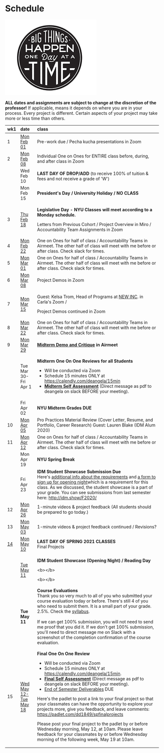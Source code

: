 # Schedule

![Big Things Happen 1 Day At A tTime Illustration by Jolby from gettoworkbook](../.gitbook/assets/gettoworkbook_big_things.png)

**ALL dates and assignments are subject to change at the discretion of the professor!** If applicable, means it depends on where you are in your process. Every project is different. Certain aspects of your project may take more or less time than others.

<table>
  <thead>
    <tr>
      <th style="text-align:left">wk1</th>
      <th style="text-align:left">date</th>
      <th style="text-align:left">class</th>
    </tr>
  </thead>
  <tbody>
    <tr>
      <td style="text-align:left">1</td>
      <td style="text-align:left"><a href="week1_detail.md">Mon Feb 01</a>
      </td>
      <td style="text-align:left">Pre-work due / Pecha kucha presentations in Zoom</td>
    </tr>
    <tr>
      <td style="text-align:left">2</td>
      <td style="text-align:left"><a href="week2_detail.md">Mon Feb 08</a>
      </td>
      <td style="text-align:left">Individual One on Ones for ENTIRE class before, during, and after class
        in Zoom</td>
    </tr>
    <tr>
      <td style="text-align:left"></td>
      <td style="text-align:left">Wed Feb 10</td>
      <td style="text-align:left"><b>LAST DAY OF DROP/ADD</b> (to receive 100% of tuition &amp; fees and
        not receive a grade of &apos;W&apos;)</td>
    </tr>
    <tr>
      <td style="text-align:left"></td>
      <td style="text-align:left">Mon Feb 15</td>
      <td style="text-align:left"><b>President&apos;s Day / University Holiday / NO CLASS</b>
      </td>
    </tr>
    <tr>
      <td style="text-align:left">3</td>
      <td style="text-align:left"><a href="week3_detail.md">Thu Feb 18</a>
      </td>
      <td style="text-align:left">
        <p><b>Legislative Day - NYU Classes will meet according to a Monday schedule.</b>
        </p>
        <p>Letters from Previous Cohort / Project Overview in Miro / Accountability
          Team Assignments in Zoom</p>
      </td>
    </tr>
    <tr>
      <td style="text-align:left">4</td>
      <td style="text-align:left"><a href="week4_detail.md">Mon Feb 22</a>
      </td>
      <td style="text-align:left">One on Ones for half of class / Accountability Teams in Airmeet. The other
        half of class will meet with me before or after class. Check slack for
        times.</td>
    </tr>
    <tr>
      <td style="text-align:left">5</td>
      <td style="text-align:left"><a href="week5_detail.md">Mon Mar 01</a>
      </td>
      <td style="text-align:left">One on Ones for half of class / Accountability Teams in Airmeet. The other
        half of class will meet with me before or after class. Check slack for
        times.
        <br />
      </td>
    </tr>
    <tr>
      <td style="text-align:left">6</td>
      <td style="text-align:left"><a href="week6_detail.md">Mon Mar 08</a>
      </td>
      <td style="text-align:left">Project Demos in Zoom</td>
    </tr>
    <tr>
      <td style="text-align:left">7</td>
      <td style="text-align:left"><a href="week7_detail.md">Mon Mar 15</a>
      </td>
      <td style="text-align:left">
        <p>Guest: Kelsa Trom, Head of Programs at <a href="https://www.newinc.org/our-story">NEW INC</a>.
          in Carla&apos;s Zoom /</p>
        <p>Project Demos continued in Zoom</p>
      </td>
    </tr>
    <tr>
      <td style="text-align:left">8</td>
      <td style="text-align:left"><a href="week8_detail.md">Mon Mar 22</a>
      </td>
      <td style="text-align:left">One on Ones for half of class / Accountability Teams in Airmeet. The other
        half of class will meet with me before or after class. Check slack for
        times.</td>
    </tr>
    <tr>
      <td style="text-align:left">9</td>
      <td style="text-align:left"><a href="week9_detail.md">Mon Mar 29</a>
      </td>
      <td style="text-align:left"><a href="../critiques-demos-presentations-and-exhibition/midterm-project-demo-instructions.md"><b>Midterm Demo and Critique</b></a><b> in Airmeet</b>
      </td>
    </tr>
    <tr>
      <td style="text-align:left"></td>
      <td style="text-align:left">Tue Mar 30-Fri Apr 1</td>
      <td style="text-align:left">
        <p></p>
        <p><b>Midterm One On One Reviews for all Students</b>
        </p>
        <ul>
          <li>Will be conducted via Zoom</li>
          <li>Schedule 15 minutes ONLY at <a href="https://calendly.com/deangela/15min">https://calendly.com/deangela/15min</a>
          </li>
          <li><a href="../end_of_semester_deliverables/midterm_self_assessment.md"><b>Midterm Self Assessment</b></a> (Direct
            message as pdf to deangela on slack BEFORE your meeting).</li>
        </ul>
      </td>
    </tr>
    <tr>
      <td style="text-align:left"></td>
      <td style="text-align:left">Fri Apr 02</td>
      <td style="text-align:left"><b>NYU Midterm Grades DUE</b>
      </td>
    </tr>
    <tr>
      <td style="text-align:left">10</td>
      <td style="text-align:left"><a href="week10_detail.md">Mon Apr 05</a>
      </td>
      <td style="text-align:left">Pro Practices Material Review (Cover Letter, Resume, and Portfolio, Career
        Research) Guest: Lauren Blake (IDM Alum 2020)</td>
    </tr>
    <tr>
      <td style="text-align:left">11</td>
      <td style="text-align:left"><a href="week11_detail.md">Mon Apr 12</a>
      </td>
      <td style="text-align:left">One on Ones for half of class / Accountability Teams in Airmeet. The other
        half of class will meet with me before or after class. Check slack for
        times.</td>
    </tr>
    <tr>
      <td style="text-align:left"></td>
      <td style="text-align:left">Mon Apr 19</td>
      <td style="text-align:left"><b>NYU Spring Break</b>
      </td>
    </tr>
    <tr>
      <td style="text-align:left"></td>
      <td style="text-align:left">Fri Apr 23</td>
      <td style="text-align:left"><b>IDM Student Showcase Submission Due<br /></b>Here&apos;s <a href="https://sites.google.com/nyu.edu/idmshow">additional info about the requirements</a> and
        <a
        href="https://sites.google.com/nyu.edu/idmshow/submission-form?authuser=0">a form to sign up for opening night</a>which is a requirement for this
          class. As we discussed, the student showcase is a part of your grade. You
          can see submissions from last semester here: <a href="http://idm.show/F2020/">http://idm.show/F2020/</a>
      </td>
    </tr>
    <tr>
      <td style="text-align:left">12</td>
      <td style="text-align:left"><a href="week12_detail.md">Mon Apr 26</a>
      </td>
      <td style="text-align:left">1-minute videos &amp; project feedback (All students should be prepared
        to go today.)</td>
    </tr>
    <tr>
      <td style="text-align:left">13</td>
      <td style="text-align:left"><a href="week13_detail.md">Mon May 03</a>
      </td>
      <td style="text-align:left">1-minute videos &amp; project feedback continued / Revisions?</td>
    </tr>
    <tr>
      <td style="text-align:left"><a href="week14_detail.md">14</a>
      </td>
      <td style="text-align:left"><a href="week14_detail.md">Mon May 10</a>
      </td>
      <td style="text-align:left"><b>LAST DAY OF SPRING 2021 CLASSES<br /></b>Final Projects</td>
    </tr>
    <tr>
      <td style="text-align:left"></td>
      <td style="text-align:left"><a href="../critiques-demos-presentations-and-exhibition/idm_showcase.md">Tue May 11</a>
      </td>
      <td style="text-align:left">
        <p><b>IDM Student Showcase (Opening Night) / Reading Day</b>
        </p>
        <p>&lt;b&gt;&lt;/b&gt;</p>
        <p>&lt;b&gt;&lt;/b&gt;</p>
      </td>
    </tr>
    <tr>
      <td style="text-align:left"></td>
      <td style="text-align:left"><b>Tue May 11</b>
      </td>
      <td style="text-align:left"><b>Course Evaluations</b>
        <br />Thank you so very much to all of you who submitted your course evaluation
        today or before. There&apos;s still 4 of you who need to submit them. It
        is a small part of your grade. 2.5%. Check the <a href="../syllabus.md">syllabus</a>.
        <br
        />
        <br />If we can get 100% submission, you will not need to send me proof that
        you did it. If we don&apos;t get 100% submission, you&apos;ll need to direct
        message me on Slack with a screenshot of the completion confirmation of
        the course evaluation.</td>
    </tr>
    <tr>
      <td style="text-align:left">15</td>
      <td style="text-align:left"><a href="week15_detail.md">Wed May 12-Tue May 18</a>
      </td>
      <td style="text-align:left">
        <p> <b>Final One On One Review</b>
        </p>
        <ul>
          <li>Will be conducted via Zoom</li>
          <li>Schedule 15 minutes ONLY at <a href="https://calendly.com/deangela/15min">https://calendly.com/deangela/15min</a>.</li>
          <li><a href="../end_of_semester_deliverables/final_self_assessment.md"><b>Final Self Assessment</b></a> (Direct
            message as pdf to deangela on slack BEFORE your meeting).</li>
          <li><a href="../end_of_semester_deliverables/">End of Semester Deliverables</a> DUE</li>
        </ul>
        <p>Here&apos;s the padlet to post a link to your final project so that your
          classmates can have the opportunity to explore your projects more, give
          you feedback, and leave comments: <a href="https://padlet.com/dd1849/spfinalprojects">https://padlet.com/dd1849/spfinalprojects</a>
        </p>
        <p>Please post your final project to the padlet by or before Wednesday morning,
          May 12, at 10am. Please leave feedback for your classmates by or before
          Wednesday morning of the following week, May 19 at 10am.</p>
        <p></p>
      </td>
    </tr>
  </tbody>
</table>

